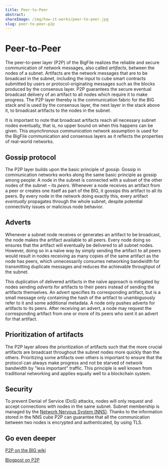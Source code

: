 ```yaml
---
title: Peer-to-Peer
abstract:
shareImage: /img/how-it-works/peer-to-peer.jpg
slug: peer-to-peer-p2p
---
```


# Peer-to-Peer

The peer-to-peer layer (P2P) of the BigFile realizes the reliable and secure communication of network messages, also called _artifacts_, between the nodes of a subnet. Artifacts are the network messages that are to be broadcast in the subnet, including the input to cube smart contracts submitted by users or protocol-originating messages such as the blocks produced by the consensus layer. P2P guarantees the secure eventual broadcast delivery of an artifact to all nodes which require it to make progress. The P2P layer thereby is the communication fabric for the BIG stack and is used by the consensus layer, the next layer in the stack above it, to broadcast artifacts to the nodes in the subnet.

It is important to note that broadcast artifacts reach all necessary subnet nodes eventually, that is, no upper bound on when this happens can be given. This _asynchronous communication network_ assumption is used for the BigFile communication and consensus layers as it reflects the properties of real-world networks.

## Gossip protocol

The P2P layer builds upon the basic principle of _gossip_. Gossip in communication networks works along the same basic principle as gossip among people: A node in the subnet is connected with a subset of the other nodes of the subnet – its _peers_. Whenever a node receives an artifact from a peer or creates one itself as part of the BIG, it gossips this artifact to all its peers. By every node in the network doing exactly this, every artifact _eventually_ propagates through the whole subnet, despite potential connectivity issues or malicious node behavior.

## Adverts

Whenever a subnet node receives or generates an artifact to be broadcast, the node makes the artifact available to all peers. Every node doing so ensures that the artifact will eventually be delivered to all subnet nodes. However, doing so in a naïve way by simply sending the artifact to all peers would result in nodes receiving as many copies of the same artifact as the node has peers, which unnecessarily consumes networking bandwidth for transmitting duplicate messages and reduces the achievable throughput of the subnet.

This duplication of delivered artifacts in the naïve approach is mitigated by nodes sending _adverts_ for artifacts to their peers instead of sending the artifacts themselves. An advert specifies its corresponding artifact, but is a small message only containing the hash of the artifact to unambiguously refer to it and some additional metadata. A node only pushes adverts for artifacts to its peers. After receiving an advert, a node may request the corresponding artifact from one or more of its peers who sent it an advert for that artifact.

## Prioritization of artifacts

The P2P layer allows the prioritization of artifacts such that the more crucial artifacts are broadcast throughout the subnet nodes more quickly than the others. Prioritizing some artifacts over others is important to ensure that the protocol can always make progress and not be starved of network bandwidth by "less important" traffic. This principle is well known from traditional networking and applies equally well to a blockchain system.

## Security

To prevent Denial of Service (DoS) attacks, nodes will only request and accept connections with nodes in the same subnet. Subnet membership is managed by the [Network Nervous System (NNS)](/how-it-works/#Network-Nervous-System). Thanks to the information stored in the NNS cube P2P can guarantee that all the communication between two nodes is encrypted and authenticated, by using TLS.

## Go even deeper

[P2P on the BIG wiki](<https://wiki.thebigfile.com/wiki/BIG_P2P_(peer_to_peer)_layer>)

[Blogpost on P2P](https://medium.com/)
